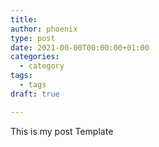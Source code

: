 ```yaml
---
title: 
author: phoenix
type: post
date: 2021-00-00T00:00:00+01:00
categories:
  - category
tags:
  - tags
draft: true

---
```

This is my post Template

